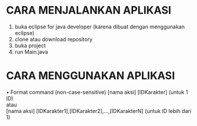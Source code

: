 # CARA MENJALANKAN APLIKASI
1. buka eclipse for java developer (karena dibuat dengan menggunakan eclipse)
2. clone atau download repository
3. buka project
4. run Main.java

# CARA MENGGUNAKAN APLIKASI
•	Format command (non-case-sensitive)
[nama aksi] [IDKarakter] (untuk 1 ID) </br>
atau</br>
[nama aksi] [IDKarakter1],[IDKarakter2],…,[IDKarakterN] (untuk ID lebih dari 1)
